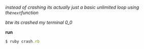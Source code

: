_instead of crashing its actually just a basic unlimited loop using the`next`function_

_btw its crashed my terminal 0_0_


**run**
```rb
$ ruby crash.rb
```
